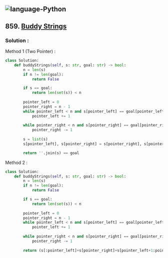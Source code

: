 ![language-Python](https://img.shields.io/badge/Python-ffd43b?style=for-the-badge&logo=PYTHON)
---

## 859. [Buddy Strings](https://leetcode.com/problems/buddy-strings)

### Solution :

Method 1 (Two Pointer) :
```python
class Solution:
    def buddyStrings(self, s: str, goal: str) -> bool:
        n = len(s)
        if n != len(goal):
            return False

        if s == goal:
            return len(set(s)) < n
        
        pointer_left = 0
        pointer_right = n - 1
        while pointer_left < n and s[pointer_left] == goal[pointer_left]:
            pointer_left += 1
        
        while pointer_right < n and s[pointer_right] == goal[pointer_right]:
            pointer_right -= 1
        
        s = list(s)
        s[pointer_left], s[pointer_right] = s[pointer_right], s[pointer_left]

        return ''.join(s) == goal
```

Method 2 :
```python
class Solution:
    def buddyStrings(self, s: str, goal: str) -> bool:
        n = len(s)
        if n != len(goal):
            return False

        if s == goal:
            return len(set(s)) < n
        
        pointer_left = 0
        pointer_right = n - 1
        while pointer_left < n and s[pointer_left] == goal[pointer_left]:
            pointer_left += 1
        
        while pointer_right < n and s[pointer_right] == goal[pointer_right]:
            pointer_right -= 1
        
        return (s[:pointer_left]+s[pointer_right]+s[pointer_left+1:pointer_right]+s[pointer_left]+s[pointer_right+1:]) == goal
```
